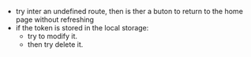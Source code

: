 - try inter an undefined route, then is ther a buton to return to the home page without refreshing
- if the token is stored in the local storage:
    - try to modify it.
    - then try delete it.
